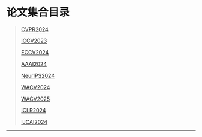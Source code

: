 # 论文集合目录

> [CVPR2024]()
>
> [ICCV2023]()
>
> [ECCV2024]()
>
> [AAAI2024]()
>
> [NeurIPS2024]()
>
> [WACV2024]()
>
> [WACV2025]()
>
> [ICLR2024]()
>
> [IJCAI2024]()

---
